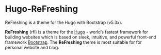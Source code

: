 # Hugo-ReFreshing
ReFreshing is a theme for the Hugo with Bootstrap (v5.3x).

**ReFreshing** (rfi) is a theme for the [Hugo](https://gohugo.io) - world’s fastest framework for building websites which is based on sleek, intuitive, and powerful front-end framework [Bootstrap](https://github.com/twbs/bootstrap). The **ReFreshing** theme is most suitable for for personal website and blog.

